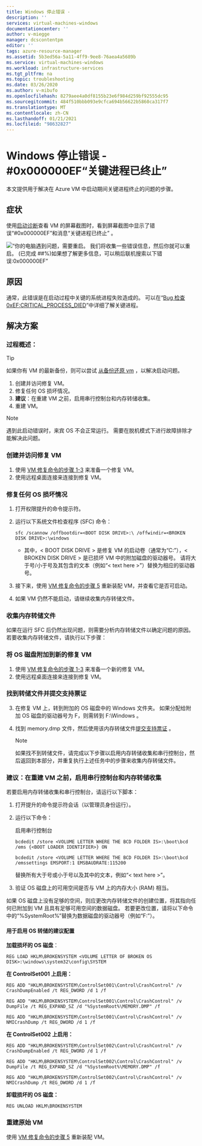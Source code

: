 ```yaml
---
title: Windows 停止错误 -
description: ''
services: virtual-machines-windows
documentationcenter: ''
author: v-miegge
manager: dcscontentpm
editor: ''
tags: azure-resource-manager
ms.assetid: 5b3ed56a-5a11-4ff9-9ee8-76aea4a5689b
ms.service: virtual-machines-windows
ms.workload: infrastructure-services
ms.tgt_pltfrm: na
ms.topic: troubleshooting
ms.date: 03/26/2020
ms.author: v-mibufo
ms.openlocfilehash: 8279aee4a0df8155b23e6f984d259bf92555dc95
ms.sourcegitcommit: 484f510bbb093e9cfca694b56622b5860ca317f7
ms.translationtype: MT
ms.contentlocale: zh-CN
ms.lasthandoff: 01/21/2021
ms.locfileid: "98632827"
---
```

# <a name="windows-stop-error---0x000000ef-critical-process-died"></a>Windows 停止错误 - #0x000000EF“关键进程已终止”

本文提供用于解决在 Azure VM 中启动期间关键进程终止的问题的步骤。

## <a name="symptom"></a>症状

使用[启动诊断](./boot-diagnostics.md)查看 VM 的屏幕截图时，看到屏幕截图中显示了错误“#0x000000EF”和消息“关键进程已终止”   。

![“你的电脑遇到问题，需要重启。 我们将收集一些错误信息，然后你就可以重启。 (已完成 ##%)如果想了解更多信息，可以稍后联机搜索以下错误:0x000000EF”](media/troubleshoot-guide-critical-process-died/1.jpg)

## <a name="cause"></a>原因

通常，此错误是在启动过程中关键的系统进程失败造成的。 可以在“[Bug 检查 0xEF:CRITICAL_PROCESS_DIED](/windows-hardware/drivers/debugger/bug-check-0xef--critical-process-died)”中详细了解关键进程。

## <a name="solution"></a>解决方案

### <a name="process-overview"></a>过程概述：

> [!TIP]
> 如果你有 VM 的最新备份，则可以尝试 [从备份还原 vm](../../backup/backup-azure-arm-restore-vms.md) ，以解决启动问题。

1. 创建并访问修复 VM。
2. 修复任何 OS 损坏情况。
3. **建议**：在重建 VM 之前，启用串行控制台和内存转储收集。
4. 重建 VM。

> [!NOTE]
> 遇到此启动错误时，来宾 OS 不会正常运行。 需要在脱机模式下进行故障排除才能解决此问题。

### <a name="create-and-access-a-repair-vm"></a>创建并访问修复 VM

1. 使用 [VM 修复命令的步骤 1-3](./repair-windows-vm-using-azure-virtual-machine-repair-commands.md) 来准备一个修复 VM。
2. 使用远程桌面连接来连接到修复 VM。

### <a name="fix-any-os-corruption"></a>修复任何 OS 损坏情况

1. 打开权限提升的命令提示符。
2. 运行以下系统文件检查程序 (SFC) 命令：

   `sfc /scannow /offbootdir=<BOOT DISK DRIVE>:\ /offwindir=<BROKEN DISK DRIVE>:\windows`

   * 其中，< BOOT DISK DRIVE > 是修复 VM 的启动卷（通常为“C:”），< BROKEN DISK DRIVE > 是已损坏 VM 中的附加磁盘的驱动器号。 请将大于号/小于号及其包含的文本（例如“< text here >”）替换为相应的驱动器号。

3. 接下来，使用 [VM 修复命令的步骤 5](./repair-windows-vm-using-azure-virtual-machine-repair-commands.md#repair-process-example) 重新装配 VM，并查看它是否可启动。
4. 如果 VM 仍然不能启动，请继续收集内存转储文件。

### <a name="collect-the-memory-dump-file"></a>收集内存转储文件

如果在运行 SFC 后仍然出现问题，则需要分析内存转储文件以确定问题的原因。 若要收集内存转储文件，请执行以下步骤：

### <a name="attach-the-os-disk-to-a-new-repair-vm"></a>将 OS 磁盘附加到新的修复 VM

1. 使用 [VM 修复命令的步骤 1-3](./repair-windows-vm-using-azure-virtual-machine-repair-commands.md) 来准备一个新的修复 VM。
2. 使用远程桌面连接来连接到修复 VM。

### <a name="locate-the-dump-file-and-submit-a-support-ticket"></a>找到转储文件并提交支持票证

3. 在修复 VM 上，转到附加的 OS 磁盘中的 Windows 文件夹。 如果分配给附加 OS 磁盘的驱动器号为 F，则需转到 F:\Windows   。
4. 找到 memory.dmp 文件，然后使用该内存转储文件[提交支持票证](https://portal.azure.com/?#blade/Microsoft_Azure_Support/HelpAndSupportBlade)  。

   > [!NOTE]
   > 如果找不到转储文件，请完成以下步骤以启用内存转储收集和串行控制台，然后返回到本部分，并重复执行上述任务中的步骤来收集内存转储文件。

### <a name="recommended-before-you-rebuild-the-vm-enable-serial-console-and-memory-dump-collection"></a>建议：在重建 VM 之前，启用串行控制台和内存转储收集

若要启用内存转储收集和串行控制台，请运行以下脚本：

1. 打开提升的命令提示符会话（以管理员身份运行）。
2. 运行以下命令：

   启用串行控制台

   `bcdedit /store <VOLUME LETTER WHERE THE BCD FOLDER IS>:\boot\bcd /ems {<BOOT LOADER IDENTIFIER>} ON`

   `bcdedit /store <VOLUME LETTER WHERE THE BCD FOLDER IS>:\boot\bcd /emssettings EMSPORT:1 EMSBAUDRATE:115200`

   替换所有大于号或小于号以及其中的文本，例如“< text here >”。

3. 验证 OS 磁盘上的可用空间是否与 VM 上的内存大小 (RAM) 相当。

如果 OS 磁盘上没有足够的空间，则应更改内存转储文件的创建位置，将其指向任何已附加到 VM 且具有足够可用空间的数据磁盘。 若要更改位置，请将以下命令中的“%SystemRoot%”替换为数据磁盘的驱动器号（例如“F:”）。

#### <a name="suggested-configuration-to-enable-os-dump"></a>用于启用 OS 转储的建议配置

**加载损坏的 OS 磁盘**：

`REG LOAD HKLM\BROKENSYSTEM <VOLUME LETTER OF BROKEN OS DISK>:\windows\system32\config\SYSTEM`

**在 ControlSet001 上启用：**

`REG ADD "HKLM\BROKENSYSTEM\ControlSet001\Control\CrashControl" /v CrashDumpEnabled /t REG_DWORD /d 1 /f`

`REG ADD "HKLM\BROKENSYSTEM\ControlSet001\Control\CrashControl" /v DumpFile /t REG_EXPAND_SZ /d "%SystemRoot%\MEMORY.DMP" /f`

`REG ADD "HKLM\BROKENSYSTEM\ControlSet001\Control\CrashControl" /v NMICrashDump /t REG_DWORD /d 1 /f`

**在 ControlSet002 上启用：**

`REG ADD "HKLM\BROKENSYSTEM\ControlSet002\Control\CrashControl" /v CrashDumpEnabled /t REG_DWORD /d 1 /f`

`REG ADD "HKLM\BROKENSYSTEM\ControlSet002\Control\CrashControl" /v DumpFile /t REG_EXPAND_SZ /d "%SystemRoot%\MEMORY.DMP" /f`

`REG ADD "HKLM\BROKENSYSTEM\ControlSet002\Control\CrashControl" /v NMICrashDump /t REG_DWORD /d 1 /f`

**卸载损坏的 OS 磁盘：**

`REG UNLOAD HKLM\BROKENSYSTEM`

### <a name="rebuild-the-original-vm"></a>重建原始 VM

使用 [VM 修复命令的步骤 5](./repair-windows-vm-using-azure-virtual-machine-repair-commands.md#repair-process-example) 重新装配 VM。
